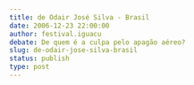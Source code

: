 ```yaml
---
title: de Odair José Silva - Brasil
date: 2006-12-23 22:00:00
author: festival.iguacu
debate: De quem é a culpa pelo apagão aéreo?
slug: de-odair-jose-silva-brasil
status: publish 
type: post
---
```



